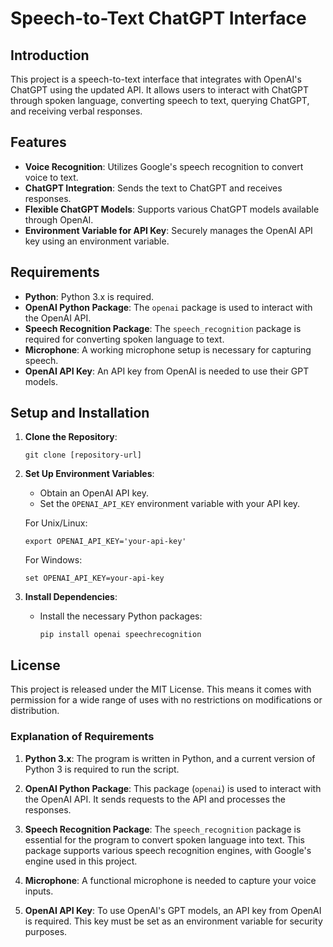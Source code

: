 # Speech-to-Text ChatGPT Interface

## Introduction

This project is a speech-to-text interface that integrates with OpenAI's ChatGPT using the updated API. It allows users to interact with ChatGPT through spoken language, converting speech to text, querying ChatGPT, and receiving verbal responses.

## Features

- **Voice Recognition**: Utilizes Google's speech recognition to convert voice to text.
- **ChatGPT Integration**: Sends the text to ChatGPT and receives responses.
- **Flexible ChatGPT Models**: Supports various ChatGPT models available through OpenAI.
- **Environment Variable for API Key**: Securely manages the OpenAI API key using an environment variable.

## Requirements

- **Python**: Python 3.x is required.
- **OpenAI Python Package**: The `openai` package is used to interact with the OpenAI API.
- **Speech Recognition Package**: The `speech_recognition` package is required for converting spoken language to text.
- **Microphone**: A working microphone setup is necessary for capturing speech.
- **OpenAI API Key**: An API key from OpenAI is needed to use their GPT models.

## Setup and Installation

1. **Clone the Repository**:
   ```
   git clone [repository-url]
   ```

2. **Set Up Environment Variables**:
   - Obtain an OpenAI API key.
   - Set the `OPENAI_API_KEY` environment variable with your API key.

   For Unix/Linux:
   ```
   export OPENAI_API_KEY='your-api-key'
   ```

   For Windows:
   ```
   set OPENAI_API_KEY=your-api-key
   ```

3. **Install Dependencies**:
   - Install the necessary Python packages:
     
     ```
     pip install openai speechrecognition
     ```

## License

This project is released under the MIT License. This means it comes with permission for a wide range of uses with no restrictions on modifications or distribution.

### Explanation of Requirements

1. **Python 3.x**: The program is written in Python, and a current version of Python 3 is required to run the script.

2. **OpenAI Python Package**: This package (`openai`) is used to interact with the OpenAI API. It sends requests to the API and processes the responses.

3. **Speech Recognition Package**: The `speech_recognition` package is essential for the program to convert spoken language into text. This package supports various speech recognition engines, with Google's engine used in this project.

4. **Microphone**: A functional microphone is needed to capture your voice inputs.

5. **OpenAI API Key**: To use OpenAI's GPT models, an API key from OpenAI is required. This key must be set as an environment variable for security purposes. 
